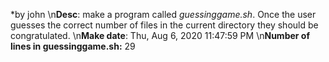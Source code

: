 *by john
\n**Desc**: make a program called *guessinggame.sh*. Once the user guesses the correct number of files in the current directory they should be congratulated.
\n**Make date**: Thu, Aug  6, 2020 11:47:59 PM
\n**Number of lines in guessinggame.sh:** 29

